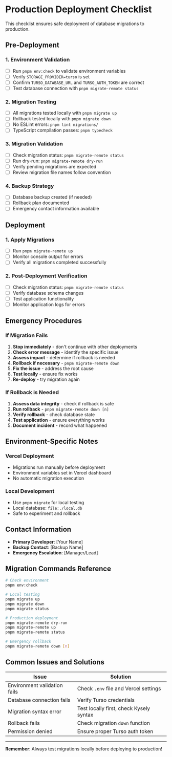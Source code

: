 # Production Deployment Checklist

This checklist ensures safe deployment of database migrations to production.

## Pre-Deployment

### 1. Environment Validation

- [ ] Run `pnpm env:check` to validate environment variables
- [ ] Verify `STORAGE_PROVIDER=turso` is set
- [ ] Confirm `TURSO_DATABASE_URL` and `TURSO_AUTH_TOKEN` are correct
- [ ] Test database connection with `pnpm migrate-remote status`

### 2. Migration Testing

- [ ] All migrations tested locally with `pnpm migrate up`
- [ ] Rollback tested locally with `pnpm migrate down`
- [ ] No ESLint errors: `pnpm lint migrations/`
- [ ] TypeScript compilation passes: `pnpm typecheck`

### 3. Migration Validation

- [ ] Check migration status: `pnpm migrate-remote status`
- [ ] Run dry-run: `pnpm migrate-remote dry-run`
- [ ] Verify pending migrations are expected
- [ ] Review migration file names follow convention

### 4. Backup Strategy

- [ ] Database backup created (if needed)
- [ ] Rollback plan documented
- [ ] Emergency contact information available

## Deployment

### 1. Apply Migrations

- [ ] Run `pnpm migrate-remote up`
- [ ] Monitor console output for errors
- [ ] Verify all migrations completed successfully

### 2. Post-Deployment Verification

- [ ] Check migration status: `pnpm migrate-remote status`
- [ ] Verify database schema changes
- [ ] Test application functionality
- [ ] Monitor application logs for errors

## Emergency Procedures

### If Migration Fails

1. **Stop immediately** - don't continue with other deployments
2. **Check error message** - identify the specific issue
3. **Assess impact** - determine if rollback is needed
4. **Rollback if necessary** - `pnpm migrate-remote down`
5. **Fix the issue** - address the root cause
6. **Test locally** - ensure fix works
7. **Re-deploy** - try migration again

### If Rollback is Needed

1. **Assess data integrity** - check if rollback is safe
2. **Run rollback** - `pnpm migrate-remote down [n]`
3. **Verify rollback** - check database state
4. **Test application** - ensure everything works
5. **Document incident** - record what happened

## Environment-Specific Notes

### Vercel Deployment

- Migrations run manually before deployment
- Environment variables set in Vercel dashboard
- No automatic migration execution

### Local Development

- Use `pnpm migrate` for local testing
- Local database: `file:./local.db`
- Safe to experiment and rollback

## Contact Information

- **Primary Developer**: [Your Name]
- **Backup Contact**: [Backup Name]
- **Emergency Escalation**: [Manager/Lead]

## Migration Commands Reference

```bash
# Check environment
pnpm env:check

# Local testing
pnpm migrate up
pnpm migrate down
pnpm migrate status

# Production deployment
pnpm migrate-remote dry-run
pnpm migrate-remote up
pnpm migrate-remote status

# Emergency rollback
pnpm migrate-remote down [n]
```

## Common Issues and Solutions

| Issue                        | Solution                                |
| ---------------------------- | --------------------------------------- |
| Environment validation fails | Check `.env` file and Vercel settings   |
| Database connection fails    | Verify Turso credentials                |
| Migration syntax error       | Test locally first, check Kysely syntax |
| Rollback fails               | Check migration `down` function         |
| Permission denied            | Ensure proper Turso auth token          |

---

**Remember**: Always test migrations locally before deploying to production!
